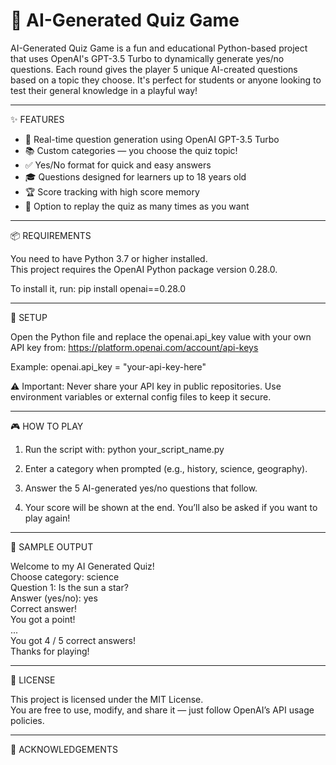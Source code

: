 # 🧠 AI-Generated Quiz Game

AI-Generated Quiz Game is a fun and educational Python-based project that uses OpenAI's GPT-3.5 Turbo to dynamically generate yes/no questions. Each round gives the player 5 unique AI-created questions based on a topic they choose. It's perfect for students or anyone looking to test their general knowledge in a playful way!

---

✨ FEATURES

- 🔄 Real-time question generation using OpenAI GPT-3.5 Turbo  
- 📚 Custom categories — you choose the quiz topic!  
- ✅ Yes/No format for quick and easy answers  
- 🎓 Questions designed for learners up to 18 years old  
- 🏆 Score tracking with high score memory  
- 🔁 Option to replay the quiz as many times as you want  

---

📦 REQUIREMENTS

You need to have Python 3.7 or higher installed.  
This project requires the OpenAI Python package version 0.28.0.

To install it, run:
pip install openai==0.28.0

---

🔑 SETUP

Open the Python file and replace the openai.api_key value with your own API key from:
https://platform.openai.com/account/api-keys

Example:
openai.api_key = "your-api-key-here"

⚠️ Important: Never share your API key in public repositories. Use environment variables or external config files to keep it secure.

---

🎮 HOW TO PLAY

1. Run the script with:
   python your_script_name.py

2. Enter a category when prompted (e.g., history, science, geography).

3. Answer the 5 AI-generated yes/no questions that follow.

4. Your score will be shown at the end. You’ll also be asked if you want to play again!

---

📌 SAMPLE OUTPUT

Welcome to my AI Generated Quiz!  
Choose category: science  
Question 1: Is the sun a star?  
Answer (yes/no): yes  
Correct answer!  
You got a point!  
...  
You got 4 / 5 correct answers!  
Thanks for playing!

---

📄 LICENSE

This project is licensed under the MIT License.  
You are free to use, modify, and share it — just follow OpenAI’s API usage policies.

---

🙏 ACKNOWLEDGEMENTS
